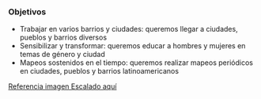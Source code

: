 ### Objetivos

* Trabajar en varios barrios y ciudades: queremos llegar a ciudades, pueblos y barrios diversos
* Sensibilizar y transformar: queremos educar a hombres y mujeres en temas de género y ciudad
* Mapeos sostenidos en el tiempo: queremos realizar mapeos periódicos en ciudades, pueblos y barrios latinoamericanos

[Referencia imagen Escalado aquí](https://github.com/iLab-Openlabs/artilugios/blob/recipe/prototyping/grafemas/20171206_Escalabilidad.jpg)
